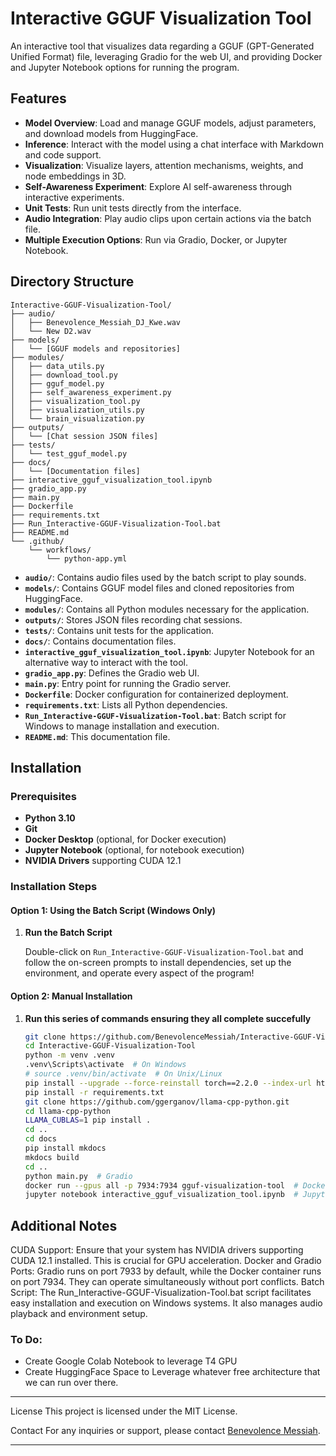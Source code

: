 # Interactive GGUF Visualization Tool

An interactive tool that visualizes data regarding a GGUF (GPT-Generated Unified Format) file, leveraging Gradio for the web UI, and providing Docker and Jupyter Notebook options for running the program.

## Features

- **Model Overview**: Load and manage GGUF models, adjust parameters, and download models from HuggingFace.
- **Inference**: Interact with the model using a chat interface with Markdown and code support.
- **Visualization**: Visualize layers, attention mechanisms, weights, and node embeddings in 3D.
- **Self-Awareness Experiment**: Explore AI self-awareness through interactive experiments.
- **Unit Tests**: Run unit tests directly from the interface.
- **Audio Integration**: Play audio clips upon certain actions via the batch file.
- **Multiple Execution Options**: Run via Gradio, Docker, or Jupyter Notebook.

## Directory Structure

````Interactive-GGUF-Visualization-Tool/
Interactive-GGUF-Visualization-Tool/
├── audio/
│   ├── Benevolence_Messiah_DJ_Kwe.wav
│   └── New D2.wav
├── models/
│   └── [GGUF models and repositories]
├── modules/
│   ├── data_utils.py
│   ├── download_tool.py
│   ├── gguf_model.py
│   ├── self_awareness_experiment.py
│   ├── visualization_tool.py
│   ├── visualization_utils.py
│   └── brain_visualization.py
├── outputs/
│   └── [Chat session JSON files]
├── tests/
│   └── test_gguf_model.py
├── docs/
│   └── [Documentation files]
├── interactive_gguf_visualization_tool.ipynb
├── gradio_app.py
├── main.py
├── Dockerfile
├── requirements.txt
├── Run_Interactive-GGUF-Visualization-Tool.bat
├── README.md
└── .github/
    └── workflows/
        └── python-app.yml
````


- **`audio/`**: Contains audio files used by the batch script to play sounds.
- **`models/`**: Contains GGUF model files and cloned repositories from HuggingFace.
- **`modules/`**: Contains all Python modules necessary for the application.
- **`outputs/`**: Stores JSON files recording chat sessions.
- **`tests/`**: Contains unit tests for the application.
- **`docs/`**: Contains documentation files.
- **`interactive_gguf_visualization_tool.ipynb`**: Jupyter Notebook for an alternative way to interact with the tool.
- **`gradio_app.py`**: Defines the Gradio web UI.
- **`main.py`**: Entry point for running the Gradio server.
- **`Dockerfile`**: Docker configuration for containerized deployment.
- **`requirements.txt`**: Lists all Python dependencies.
- **`Run_Interactive-GGUF-Visualization-Tool.bat`**: Batch script for Windows to manage installation and execution.
- **`README.md`**: This documentation file.

## Installation

### Prerequisites

- **Python 3.10**
- **Git**
- **Docker Desktop** (optional, for Docker execution)
- **Jupyter Notebook** (optional, for notebook execution)
- **NVIDIA Drivers** supporting CUDA 12.1

### Installation Steps

#### Option 1: Using the Batch Script (Windows Only)

1. **Run the Batch Script**

   Double-click on `Run_Interactive-GGUF-Visualization-Tool.bat` and follow the on-screen prompts to install dependencies, set up the environment, and operate every aspect of the program!

#### Option 2: Manual Installation

1. **Run this series of commands ensuring they all complete succefully**

   ````bash
   git clone https://github.com/BenevolenceMessiah/Interactive-GGUF-Visualization-Tool.git
   cd Interactive-GGUF-Visualization-Tool
   python -m venv .venv
   .venv\Scripts\activate  # On Windows
   # source .venv/bin/activate  # On Unix/Linux
   pip install --upgrade --force-reinstall torch==2.2.0 --index-url https://download.pytorch.org/whl/cu121
   pip install -r requirements.txt
   git clone https://github.com/ggerganov/llama-cpp-python.git
   cd llama-cpp-python
   LLAMA_CUBLAS=1 pip install .
   cd ..
   cd docs
   pip install mkdocs
   mkdocs build
   cd ..
   python main.py  # Gradio
   docker run --gpus all -p 7934:7934 gguf-visualization-tool  # Docker
   jupyter notebook interactive_gguf_visualization_tool.ipynb  # Jupyter Notebook
   ````

## Additional Notes ##
CUDA Support: Ensure that your system has NVIDIA drivers supporting CUDA 12.1 installed. This is crucial for GPU acceleration.
Docker and Gradio Ports: Gradio runs on port 7933 by default, while the Docker container runs on port 7934. They can operate simultaneously without port conflicts.
Batch Script: The Run_Interactive-GGUF-Visualization-Tool.bat script facilitates easy installation and execution on Windows systems. It also manages audio playback and environment setup.

### To Do: ###
- Create Google Colab Notebook to leverage T4 GPU
- Create HuggingFace Space to Leverage whatever free architecture that we can run over there.

---

License
This project is licensed under the MIT License.

Contact
For any inquiries or support, please contact [Benevolence Messiah](https://huggingface.co/BenevolenceMessiah).

---
